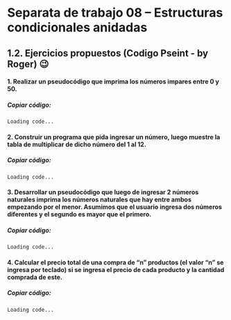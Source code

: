 # Separata de trabajo 08 – Estructuras condicionales anidadas

## 1.2. Ejercicios propuestos (Codigo Pseint - by Roger) 😉

#### 1.	Realizar un pseudocódigo que imprima los números impares entre 0 y 50.

##### *Copiar código:*
```
Loading code...
```

#### 2.	Construir un programa que pida ingresar un número, luego muestre la tabla de multiplicar de dicho número del 1 al 12. 

##### *Copiar código:*
```
Loading code...
```

#### 3.	Desarrollar un pseudocódigo que luego de ingresar 2 números naturales imprima los números naturales que hay entre ambos empezando por el menor. Asumimos que el usuario ingresa dos números diferentes y el segundo es mayor que el primero. 

##### *Copiar código:*
```
Loading code...
```

#### 4.	Calcular el precio total de una compra de “n” productos (el valor “n” se ingresa por teclado) si se ingresa el precio de cada producto y la cantidad comprada de este. 

##### *Copiar código:*
```
Loading code...
```